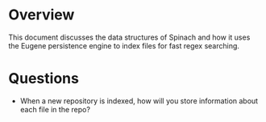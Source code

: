 # Overview

This document discusses the data structures of Spinach and how it uses the Eugene persistence
engine to index files for fast regex searching.

# Questions

* When a new repository is indexed, how will you store information about each file in the repo?
